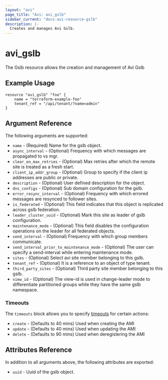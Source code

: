 ```yaml
---
layout: "avi"
page_title: "Avi: avi_gslb"
sidebar_current: "docs-avi-resource-gslb"
description: |-
  Creates and manages Avi Gslb.
---
```


# avi_gslb

The Gslb resource allows the creation and management of Avi Gslb

## Example Usage

```hcl
resource "avi_gslb" "foo" {
    name = "terraform-example-foo"
    tenant_ref = "/api/tenant/?name=admin"
}
```

## Argument Reference

The following arguments are supported:

* `name` - (Required) Name for the gslb object.
* `async_interval` - (Optional) Frequency with which messages are propagated to vs mgr.
* `clear_on_max_retries` - (Optional) Max retries after which the remote site is treated as a fresh start.
* `client_ip_addr_group` - (Optional) Group to specify if the client ip addresses are public or private.
* `description` - (Optional) User defined description for the object.
* `dns_configs` - (Optional) Sub domain configuration for the gslb.
* `error_resync_interval` - (Optional) Frequency with which errored messages are resynced to follower sites.
* `is_federated` - (Optional) This field indicates that this object is replicated across gslb federation.
* `leader_cluster_uuid` - (Optional) Mark this site as leader of gslb configuration.
* `maintenance_mode` - (Optional) This field disables the configuration operations on the leader for all federated objects.
* `send_interval` - (Optional) Frequency with which group members communicate.
* `send_interval_prior_to_maintenance_mode` - (Optional) The user can specify a send-interval while entering maintenance mode.
* `sites` - (Optional) Select avi site member belonging to this gslb.
* `tenant_ref` - (Optional) It is a reference to an object of type tenant.
* `third_party_sites` - (Optional) Third party site member belonging to this gslb.
* `view_id` - (Optional) The view-id is used in change-leader mode to differentiate partitioned groups while they have the same gslb namespace.


### Timeouts

The `timeouts` block allows you to specify [timeouts](https://www.terraform.io/docs/configuration/resources.html#timeouts) for certain actions:

* `create` - (Defaults to 40 mins) Used when creating the AMI
* `update` - (Defaults to 40 mins) Used when updating the AMI
* `delete` - (Defaults to 90 mins) Used when deregistering the AMI

## Attributes Reference

In addition to all arguments above, the following attributes are exported:

* `uuid` -  Uuid of the gslb object.


